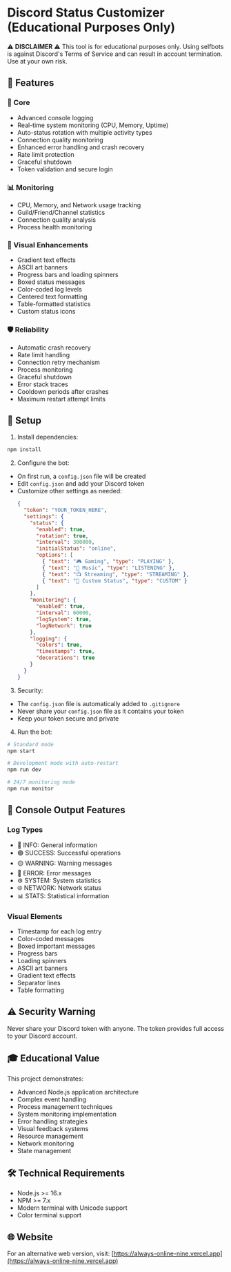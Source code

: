 # Discord Status Customizer (Educational Purposes Only)

⚠️ **DISCLAIMER** ⚠️
This tool is for educational purposes only. Using selfbots is against Discord's Terms of Service and can result in account termination. Use at your own risk.

## 🌟 Features

### 🔄 Core
- Advanced console logging
- Real-time system monitoring (CPU, Memory, Uptime)
- Auto-status rotation with multiple activity types
- Connection quality monitoring
- Enhanced error handling and crash recovery
- Rate limit protection
- Graceful shutdown
- Token validation and secure login

### 📊 Monitoring
- CPU, Memory, and Network usage tracking
- Guild/Friend/Channel statistics
- Connection quality analysis
- Process health monitoring

### 🎨 Visual Enhancements
- Gradient text effects
- ASCII art banners
- Progress bars and loading spinners
- Boxed status messages
- Color-coded log levels
- Centered text formatting
- Table-formatted statistics
- Custom status icons

### 🛡️ Reliability
- Automatic crash recovery
- Rate limit handling
- Connection retry mechanism
- Process monitoring
- Graceful shutdown
- Error stack traces
- Cooldown periods after crashes
- Maximum restart attempt limits

## 🚀 Setup

1. Install dependencies:
```bash
npm install
```

2. Configure the bot:
- On first run, a `config.json` file will be created
- Edit `config.json` and add your Discord token
- Customize other settings as needed:
  ```json
  {
    "token": "YOUR_TOKEN_HERE",
    "settings": {
      "status": {
        "enabled": true,
        "rotation": true,
        "interval": 300000,
        "initialStatus": "online",
        "options": [
          { "text": "🎮 Gaming", "type": "PLAYING" },
          { "text": "🎵 Music", "type": "LISTENING" },
          { "text": "📺 Streaming", "type": "STREAMING" },
          { "text": "🎯 Custom Status", "type": "CUSTOM" }
        ]
      },
      "monitoring": {
        "enabled": true,
        "interval": 60000,
        "logSystem": true,
        "logNetwork": true
      },
      "logging": {
        "colors": true,
        "timestamps": true,
        "decorations": true
      }
    }
  }
  ```

3. Security:
- The `config.json` file is automatically added to `.gitignore`
- Never share your `config.json` file as it contains your token
- Keep your token secure and private

4. Run the bot:
```bash
# Standard mode
npm start

# Development mode with auto-restart
npm run dev

# 24/7 monitoring mode
npm run monitor
```

## 🎯 Console Output Features

### Log Types
- 🔵 INFO: General information
- 🟢 SUCCESS: Successful operations
- 🟡 WARNING: Warning messages
- 🔴 ERROR: Error messages
- ⚙️ SYSTEM: System statistics
- 🌐 NETWORK: Network status
- 📊 STATS: Statistical information

### Visual Elements
- Timestamp for each log entry
- Color-coded messages
- Boxed important messages
- Progress bars
- Loading spinners
- ASCII art banners
- Gradient text effects
- Separator lines
- Table formatting

## ⚠️ Security Warning
Never share your Discord token with anyone. The token provides full access to your Discord account.

## 🎓 Educational Value
This project demonstrates:
- Advanced Node.js application architecture
- Complex event handling
- Process management techniques
- System monitoring implementation
- Error handling strategies
- Visual feedback systems
- Resource management
- Network monitoring
- State management

## 🛠️ Technical Requirements
- Node.js >= 16.x
- NPM >= 7.x
- Modern terminal with Unicode support
- Color terminal support

## 🌐 Website
For an alternative web version, visit: [https://always-online-nine.vercel.app](https://always-online-nine.vercel.app)
